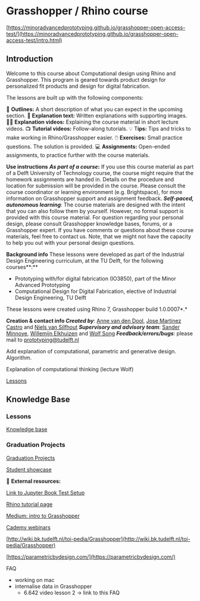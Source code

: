 # Grasshopper / Rhino course

[https://minoradvancedprototyping.github.io/grasshopper-open-access-test/](https://minoradvancedprototyping.github.io/grasshopper-open-access-test/intro.html)

## Introduction

Welcome to this course about Computational design using Rhino and Grasshopper. This program is geared towards product design for personalized fit products and design for digital fabrication.

The lessons are built up with the following components:

📌 ********************Outlines:******************** A short description of what you can expect in the upcoming section.
📑 **Explanation text:** Written explanations with supporting images.
👩‍🏫 ************************************Explanation videos:************************************ Explaining the course material in short lecture videos.
📺 **Tutorial videos:** Follow-along tutorials.
💡 T********************ips:******************** Tips and tricks to make working in Rhino/Grasshopper easier.
🖱️ **Exercises:** Small practice questions. The solution is provided.
💻 **Assignments:** Open-ended assignments, to practice further with the course materials.

**Use instructions**
***As part of a course*:** If you use this course material as part of a Delft University of Technology course, the course might require that the homework assignments are handed in. Details on the procedure and location for submission will be provided in the course. Please consult the course coordinator or learning environment (e.g. Brightspace), for more information on Grasshopper support and assignment feedback. 
***Self-paced, autonomous learning***: The course materials are designed with the intent that you can also follow them by yourself. However, no formal support is provided with this course material. For question regarding your personal design, please consult Grasshopper knowledge bases, forums, or a Grasshopper expert. If you have comments or questions about these course materials, feel free to contact us. Note, that we might not have the capacity to help you out with your personal design questions.

**Background info**
These lessons were developed as part of the Industrial Design Engineering curriculum, at the TU Delft, for the following courses**:**

- Prototyping with/for digital fabrication (IO3850), part of the Minor Advanced Prototyping
- Computational Design for Digital Fabrication, elective of Industrial Design Engineering, TU Delft

These lessons were created using Rhino 7, Grasshopper build 1.0.0007*.*

**Creation & contact info
*Created by***: [Anne van den Dool](https://www.tudelft.nl/io/over-io/personen/dool-ac-van-den), [Jose Martinez Castro](https://www.tudelft.nl/io/over-io/personen/martinez-castro-j-f) and [Niels van Silfhout](../mailto%3AN.vanSilfhout%40student.tudelft.nl)
***Supervisory and advisory team***: [Sander Minnoye](https://www.tudelft.nl/io/over-io/personen/minnoye-alm), [Willemijn Elkhuizen](https://www.tudelft.nl/io/over-io/personen/elkhuizen-ws) and [Wolf Song](https://www.tudelft.nl/io/over-io/personen/song-y)
***Feedback/errors/bugs***: please mail to [prototyping@tudelft.nl](../mailto%3Aprototyping%40tudelft.nl)

Add explanation of computational, parametric and generative design. Algorithm.

Explanation of computational thinking (lecture Wolf)

[Lessons](Grasshopper_Rhino_course/Lessons.csv)

## Knowledge Base

### Lessons

[Knowledge base](Grasshopper_Rhino_course/Knowledge%20base.csv)

### Graduation Projects

[Graduation Projects](Grasshopper_Rhino_course/Graduation%20Projects.csv)

[Student showcase](Grasshopper_Rhino_course/Student%20showcase.csv)

🔗 **External resources:**

[Link to Jupyter Book Test Setup](https://josemartinez18.github.io/grasshopper-open-access-test/intro.html#)

[Rhino tutorial page](https://www.rhino3d.com/learn/?query=kind:%20jump_start&modal=null)

[Medium: intro to Grasshopper](https://medium.com/intro-to-grasshopper)

[Cademy webinars](https://www.cademy.xyz/webinars)

[http://wiki.bk.tudelft.nl/toi-pedia/Grasshopper](http://wiki.bk.tudelft.nl/toi-pedia/Grasshopper)

[https://parametricbydesign.com/](https://parametricbydesign.com/)

FAQ

- working on mac
- internalise data in Grasshopper
    - 6.642 video lesson 2 → link to this FAQ